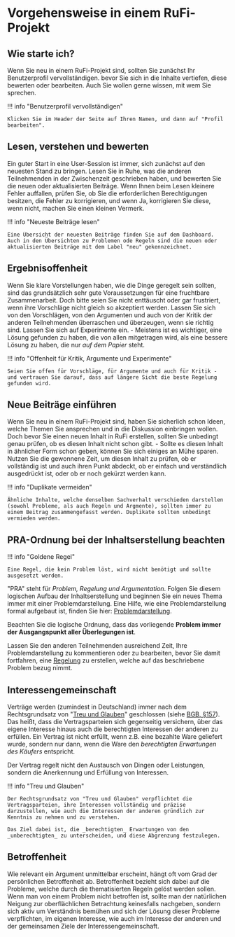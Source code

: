 # Vorgehensweise in einem RuFi-Projekt

## Wie starte ich?

Wenn Sie neu in einem RuFi-Projekt sind, sollten Sie zunächst Ihr Benutzerprofil vervollständigen. bevor Sie sich in die Inhalte vertiefen, diese bewerten oder bearbeiten. Auch Sie wollen gerne wissen, mit wem Sie sprechen.

!!! info "Benutzerprofil vervollständigen"

    Klicken Sie im Header der Seite auf Ihren Namen, und dann auf "Profil bearbeiten". 

## Lesen, verstehen und bewerten

Ein guter Start in eine User-Session ist immer, sich zunächst auf den neuesten Stand zu bringen. Lesen Sie in Ruhe, was die anderen Teilnehmenden in der Zwischenzeit geschrieben haben, und bewerten Sie die neuen oder aktualisierten Beiträge. 
Wenn Ihnen beim Lesen kleinere Fehler auffallen, prüfen Sie, ob Sie die erforderlichen Berechtigungen besitzen, die Fehler zu korrigieren, und wenn Ja, korrigieren Sie diese, wenn nicht, machen Sie einen kleinen Vermerk.

!!! info "Neueste Beiträge lesen"
    
    Eine Übersicht der neuesten Beiträge finden Sie auf dem Dashboard. Auch in den Übersichten zu Problemen ode Regeln sind die neuen oder aktualisierten Beiträge mit dem Label "neu" gekennzeichnet.

## Ergebnisoffenheit

Wenn Sie klare Vorstellungen haben, wie die Dinge geregelt sein sollten, sind das grundsätzlich sehr gute Voraussetzungen für eine fruchtbare Zusammenarbeit. Doch bitte seien Sie nicht enttäuscht oder gar frustriert, wenn ihre Vorschläge nicht gleich so akzeptiert werden. Lassen Sie sich von den Vorschlägen, von den Argumenten und auch von der Kritik der anderen Teilnehmenden überraschen und überzeugen, wenn sie richtig sind. Lassen Sie sich auf Experimente ein. - Meistens ist es wichtiger, eine Lösung gefunden zu haben, die von allen mitgetragen wird, als eine bessere Lösung zu haben, die nur _auf dem Papier_ steht.

!!! info "Offenheit für Kritik, Argumente und Experimente"

    Seien Sie offen für Vorschläge, für Argumente und auch für Kritik - und vertrauen Sie darauf, dass auf längere Sicht die beste Regelung gefunden wird. 


## Neue Beiträge einführen

Wenn Sie neu in einem RuFi-Projekt sind, haben Sie sicherlich schon Ideen, welche Themen Sie ansprechen und in die Diskussion einbringen wollen. Doch bevor Sie einen neuen Inhalt in RuFi erstellen, sollten Sie unbedingt genau prüfen, ob es diesen Inhalt nicht schon gibt. - Sollte es diesen Inhalt in ähnlicher Form schon geben, können Sie sich einiges an Mühe sparen. Nutzen Sie die gewonnene Zeit, um diesen Inhalt zu prüfen, ob er vollständig ist und auch ihren Punkt abdeckt, ob er einfach und verständlich ausgedrückt ist, oder ob er noch gekürzt werden kann.

!!! info "Duplikate vermeiden"

    Ähnliche Inhalte, welche denselben Sachverhalt verschieden darstellen (sowohl Probleme, als auch Regeln und Argmente), sollten immer zu einem Beitrag zusammengefasst werden. Duplikate sollten unbedingt vermieden werden. 

## PRA-Ordnung bei der Inhaltserstellung beachten

!!! info "Goldene Regel"

    Eine Regel, die kein Problem löst, wird nicht benötigt und sollte ausgesetzt werden. 

"PRA" steht für _Problem, Regelung und Argumentation_. Folgen Sie diesem logischen Aufbau der Inhaltserstellung und beginnen Sie ein neues Thema immer mit einer Problemdarstellung. Eine Hilfe, wie eine Problemdarstellung formal aufgebaut ist, finden Sie hier: [Problemdarstellung](../write_content/probleme.md).

Beachten Sie die logische Ordnung, dass das vorliegende **Problem immer der Ausgangspunkt aller Überlegungen ist**. 

Lassen Sie den anderen Teilnehmenden ausreichend Zeit, Ihre Problemdarstellung zu kommentieren oder zu bearbeiten, bevor Sie damit fortfahren, eine [Regelung](../write_content/regeln.md) zu erstellen, welche auf das beschriebene Problem bezug nimmt. 

## Interessengemeinschaft
Verträge werden (zumindest in Deutschland) immer nach dem Rechtsgrundsatz von "[Treu und Glauben](https://www.bpb.de/kurz-knapp/lexika/lexikon-der-wirtschaft/20875/treu-und-glauben/)" geschlossen (siehe [BGB, §157](https://www.gesetze-im-internet.de/bgb/__157.html)). Das heißt, dass die Vertragsparteien sich gegenseitig versichern, über das eigene Interesse hinaus auch die berechtigten Interessen der anderen zu erfüllen. Ein Vertrag ist nicht erfüllt, wenn z.B. eine bezahlte Ware geliefert wurde, sondern nur dann, wenn die Ware den _berechtigten Erwartungen des Käufers_ entspricht. 

Der Vertrag regelt nicht den Austausch von Dingen oder Leistungen, sondern die Anerkennung und Erfüllung von Interessen. 

!!! info "Treu und Glauben"

    Der Rechtsgrundsatz von "Treu und Glauben" verpflichtet die Vertragsparteien, ihre Interessen vollständig und präzise darzustellen, wie auch die Interessen der anderen gründlich zur Kenntnis zu nehmen und zu verstehen.

    Das Ziel dabei ist, die _berechtigten_ Erwartungen von den _unberechtigten_ zu unterscheiden, und diese Abgrenzung festzulegen.

## Betroffenheit
Wie relevant ein Argument unmittelbar erscheint, hängt oft vom Grad der persönlichen Betroffenheit ab. Betroffenheit bezieht sich dabei auf die Probleme, welche durch die thematisierten Regeln gelöst werden sollen. Wenn man von einem Problem nicht betroffen ist, sollte man der natürlichen Neigung zur oberflächlichen Betrachtung keinesfalls nachgeben, sondern sich aktiv um Verständnis bemühen und sich der Lösung dieser Probleme verpflichten, im eigenen Interesse, wie auch im Interesse der anderen und der gemeinsamen Ziele der Interessengemeinschaft. 


